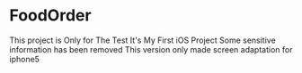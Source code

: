 # FoodOrder
This project is Only for The Test
It's My First iOS Project 
Some sensitive information has been removed
This version only made screen adaptation for iphone5
